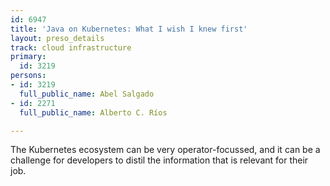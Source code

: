 ```yaml
---
id: 6947
title: 'Java on Kubernetes: What I wish I knew first'
layout: preso_details
track: cloud infrastructure
primary:
  id: 3219
persons:
- id: 3219
  full_public_name: Abel Salgado
- id: 2271
  full_public_name: Alberto C. Ríos

---
```

The Kubernetes ecosystem can be very operator-focussed, and it can be a challenge for developers to distil the information that is relevant for their job.